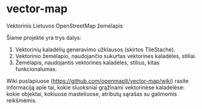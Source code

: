 # vector-map
Vektorinis Lietuvos OpenStreetMap žemėlapis

Šiame projekte yra trys dalys:
1. Vektorinių kaladėlių generavimo užklausos (skirtos TileStache).
2. Vektorinio žemėlapio, naudojančio sukurtas vektorines kaladėles, stiliai.
3. Žemėlapis, naudojantis vektorines kaladėles, stilius, kitas funkcionalumas.

Wiki puslapiuose (https://github.com/openmaplt/vector-map/wiki) rasite informaciją apie tai, kokie sluoksniai grąžinami vektorinėse kaladėlėse: kokie objektai, kokiuose masteliuose, atributų sąrašas su galimomis reikšmėmis.
